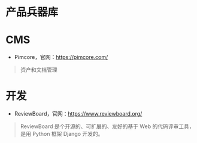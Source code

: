 # 产品兵器库

# CMS

* Pimcore，官网：https://pimcore.com/
>资产和文档管理



# 开发
* ReviewBoard，官网：https://www.reviewboard.org/
>ReviewBoard 是个开源的、可扩展的、友好的基于 Web 的代码评审工具，是用 Python 框架 Django 开发的。
